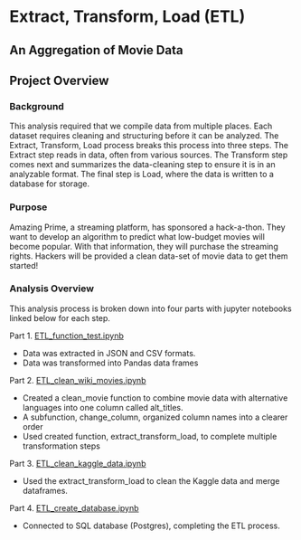 # Extract, Transform, Load (ETL)
## An Aggregation of Movie Data

## Project Overview

### Background
This analysis required that we compile data from multiple places. Each dataset requires cleaning and structuring before it can be analyzed. The Extract, Transform, Load process breaks this process into three steps. The Extract step reads in data, often from various sources. The Transform step comes next and summarizes the data-cleaning step to ensure it is in an analyzable format. The final step is Load, where the data is written to a database for storage.

### Purpose
Amazing Prime, a streaming platform, has sponsored a hack-a-thon. They want to develop an algorithm to predict what low-budget movies will become popular. With that information, they will purchase the streaming rights. Hackers will be provided a clean data-set of movie data to get them started!

### Analysis Overview
This analysis process is broken down into four parts with jupyter notebooks linked below for each step.

Part 1. [ETL_function_test.ipynb](https://github.com/skyesteptoe/Movies-ETL/blob/main/ETL_function_test.ipynb)
- Data was extracted in JSON and CSV formats.
- Data was transformed into Pandas data frames

Part 2. [ETL_clean_wiki_movies.ipynb](https://github.com/skyesteptoe/Movies-ETL/blob/main/ETL_clean_wiki_movies.ipynb)
- Created a clean_movie function to combine movie data with alternative languages into one column called alt_titles.
- A subfunction, change_column, organized column names into a clearer order
- Used created function, extract_transform_load, to complete multiple transformation steps

Part 3. [ETL_clean_kaggle_data.ipynb](https://github.com/skyesteptoe/Movies-ETL/blob/main/ETL_clean_kaggle_data.ipynb)
- Used the extract_transform_load to clean the Kaggle data and merge dataframes.

Part 4. [ETL_create_database.ipynb](https://github.com/skyesteptoe/Movies-ETL/blob/main/ETL_create_database.ipynb)
- Connected to SQL database (Postgres), completing the ETL process.